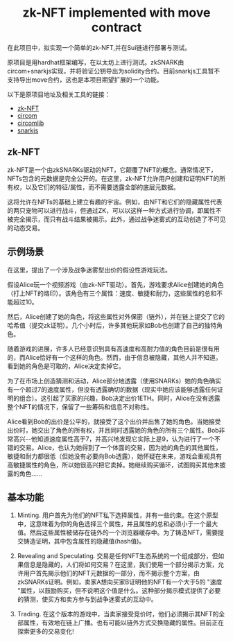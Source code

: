 # <center> zk-NFT implemented with move contract

在此项目中，拟实现一个简单的zk-NFT,并在Sui链进行部署与测试。

原项目是用hardhat框架编写，在以太坊上进行测试。zkSNARK由circom+snarkjs实现，并将验证公钥导出为solidity合约。目前snarkjs工具暂不支持导出move合约，这也是本项目期望扩展的一个功能。

以下是原项目地址及相关工具的链接：

* [zk-NFT](https://github.com/kevinz917/zk-NFT)
* [circom](https://github.com/iden3/circom)
* [circomlib](https://github.com/iden3/circomlib)
* [snarkjs](https://github.com/iden3/snarkjs)


## zk-NFT

zk-NFT是一个由zkSNARKs驱动的NFT，它颠覆了NFT的概念。通常情况下，NFTs包含的元数据是完全公开的。在这里，zk-NFT允许用户创建和证明NFT的所有权，以及它们的特征/属性，而不需要透露全部的底层元数据。

这将允许在NFTs的基础上建立有趣的宇宙。例如，由NFT和它们的隐藏属性代表的两只宠物可以进行战斗，但通过ZK，可以以这样一种方式进行协调，即属性不被完全揭示，而只有战斗结果被揭示。此外，通过战争迷雾式的互动创造了不可见的动态交易。

## 示例场景

在这里，提出了一个涉及战争迷雾型出价的假设性游戏玩法。

假设Alice玩一个视频游戏（由zk-NFT驱动）。首先，游戏要求Alice创建她的角色（打上NFT的烙印）。该角色有三个属性：速度、敏捷和耐力，这些属性的总和不能超过10。

然后，Alice创建了她的角色，将这些属性对外保密（链外），并在链上提交了它的哈希值（提交zk证明）。几个小时后，许多其他玩家如Bob也创建了自己的独特角色。

随着游戏的进展，许多人已经意识到具有高速度和高耐力值的角色目前是很有用的，而Alice恰好有一个这样的角色。然而，由于信息被隐藏，其他人并不知道。看到她的角色是可取的，Alice决定卖掉它。

为了在市场上创造猜测和活动，Alice部分地透露（使用SNARKs）她的角色确实有一个超过7的速度属性，但没有透露确切的数据（现实中她应该能够透露任何证明的组合）。这引起了买家的兴趣，Bob决定出价1ETH。同时，Alice在没有透露整个NFT的情况下，保留了一些筹码和信息不对称性。

Alice看到Bob的出价是公平的，就接受了这个出价并出售了她的角色。当她接受出价时，她交出了角色的所有权，并且同时透露她的角色的所有三个属性。Bob非常高兴--他知道速度属性高于7，并高兴地发现它实际上是9，认为进行了一个不错的交易。Alice，也认为她得到了一个体面的交易，因为她的角色的其他属性，敏捷和耐力都很低（但她没有必要向Bob透露），她怀疑在未来，游戏会重视具有高敏捷属性的角色，所以她很高兴把它卖掉。她继续购买循环，试图购买其他未披露的角色......

## 基本功能

1. Minting. 用户首先为他们的NFT私下选择属性，并有一些约束。在这个原型中，这意味着为你的角色选择三个属性，并且属性的总和必须小于一个最大值。然后这些属性被储存在链外的一个浏览器缓存中。为了铸造NFT，需要提交铸造证明，其中包含属性的隐藏值(hash值)。

2. Revealing and Speculating. 交易是任何NFT生态系统的一个组成部分，但如果信息是隐藏的，人们将如何交易？在这里，我们使用一个部分揭示方案，允许用户首先揭示他们的NFT元数据的一部分，而不揭示整个方案，由zkSNARKs证明。例如，卖家A想向买家B证明他的NFT有一个大于5的 "速度 "属性，以鼓励购买，但不说明这个值是什么。这种部分揭示模式提供了必要的猜测，使买方和卖方参与到战争迷雾式的互动中。

3. Trading. 在这个版本的游戏中，当卖家接受竞价时，他们必须揭示其NFT的全部属性，有效地在链上广播。也有可能以链外方式交换隐藏的属性。目前正在探索更多的交易变化!


